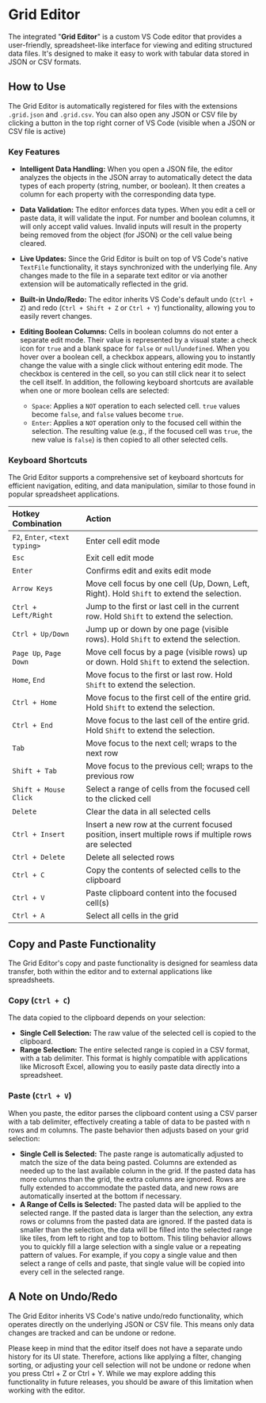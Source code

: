 # Grid Editor

The integrated "**Grid Editor**" is a custom VS Code editor that provides a user-friendly, spreadsheet-like interface for viewing and editing structured data files. It's designed to make it easy to work with tabular data stored in JSON or CSV formats.

## How to Use

The Grid Editor is automatically registered for files with the extensions `.grid.json` and `.grid.csv`. You can also open any JSON or CSV file by clicking a button in the top right corner of VS Code (visible when a JSON or CSV file is active) 

### Key Features

* **Intelligent Data Handling:** When you open a JSON file, the editor analyzes the objects in the JSON array to automatically detect the data types of each property (string, number, or boolean). It then creates a column for each property with the corresponding data type.

* **Data Validation:** The editor enforces data types. When you edit a cell or paste data, it will validate the input. For number and boolean columns, it will only accept valid values. Invalid inputs will result in the property being removed from the object (for JSON) or the cell value being cleared.

* **Live Updates:** Since the Grid Editor is built on top of VS Code's native `TextFile` functionality, it stays synchronized with the underlying file. Any changes made to the file in a separate text editor or via another extension will be automatically reflected in the grid.

* **Built-in Undo/Redo:** The editor inherits VS Code's default undo (`Ctrl + Z`) and redo (`Ctrl + Shift + Z` or `Ctrl + Y`) functionality, allowing you to easily revert changes.

* **Editing Boolean Columns:** Cells in boolean columns do not enter a separate edit mode. Their value is represented by a visual state: a check icon for `true` and a blank space for `false` or `null`/`undefined`. When you hover over a boolean cell, a checkbox appears, allowing you to instantly change the value with a single click without entering edit mode. The checkbox is centered in the cell, so you can still click near it to select the cell itself.
In addition, the following keyboard shortcuts are available when one or more boolean cells are selected:
    - `Space`: Applies a `NOT` operation to each selected cell. `true` values become `false`, and `false` values become `true`.
    - `Enter`: Applies a `NOT` operation only to the focused cell within the selection. The resulting value (e.g., if the focused cell was `true`, the new value is `false`) is then copied to all other selected cells.

### Keyboard Shortcuts

The Grid Editor supports a comprehensive set of keyboard shortcuts for efficient navigation, editing, and data manipulation, similar to those found in popular spreadsheet applications.

| Hotkey Combination | Action |
| :--- | :--- |
| `F2`, `Enter`, `<text typing>` | Enter cell edit mode |
| `Esc` | Exit cell edit mode |
| `Enter` | Confirms edit and exits edit mode |
| `Arrow Keys` | Move cell focus by one cell (Up, Down, Left, Right). Hold `Shift` to extend the selection. |
| `Ctrl + Left/Right` | Jump to the first or last cell in the current row. Hold `Shift` to extend the selection. |
| `Ctrl + Up/Down` | Jump up or down by one page (visible rows). Hold `Shift` to extend the selection. |
| `Page Up`, `Page Down` | Move cell focus by a page (visible rows) up or down. Hold `Shift` to extend the selection. |
| `Home`, `End` | Move focus to the first or last row. Hold `Shift` to extend the selection. |
| `Ctrl + Home` | Move focus to the first cell of the entire grid. Hold `Shift` to extend the selection. |
| `Ctrl + End` | Move focus to the last cell of the entire grid. Hold `Shift` to extend the selection. |
| `Tab` | Move focus to the next cell; wraps to the next row |
| `Shift + Tab` | Move focus to the previous cell; wraps to the previous row |
| `Shift + Mouse Click` | Select a range of cells from the focused cell to the clicked cell |
| `Delete` | Clear the data in all selected cells |
| `Ctrl + Insert` | Insert a new row at the current focused position, insert multiple rows if multiple rows are selected |
| `Ctrl + Delete` | Delete all selected rows |
| `Ctrl + C` | Copy the contents of selected cells to the clipboard |
| `Ctrl + V` | Paste clipboard content into the focused cell(s) |
| `Ctrl + A` | Select all cells in the grid |

## Copy and Paste Functionality

The Grid Editor's copy and paste functionality is designed for seamless data transfer, both within the editor and to external applications like spreadsheets.

### Copy (`Ctrl + C`)

The data copied to the clipboard depends on your selection:
* **Single Cell Selection:** The raw value of the selected cell is copied to the clipboard.
* **Range Selection:** The entire selected range is copied in a CSV format, with a tab delimiter. This format is highly compatible with applications like Microsoft Excel, allowing you to easily paste data directly into a spreadsheet.

### Paste (`Ctrl + V`)

When you paste, the editor parses the clipboard content using a CSV parser with a tab delimiter, effectively creating a table of data to be pasted with n rows and m columns. The paste behavior then adjusts based on your grid selection:
* **Single Cell is Selected:** The paste range is automatically adjusted to match the size of the data being pasted. Columns are extended as needed up to the last available column in the grid. If the pasted data has more columns than the grid, the extra columns are ignored. Rows are fully extended to accommodate the pasted data, and new rows are automatically inserted at the bottom if necessary.
* **A Range of Cells is Selected:** The pasted data will be applied to the selected range. If the pasted data is larger than the selection, any extra rows or columns from the pasted data are ignored. If the pasted data is smaller than the selection, the data will be filled into the selected range like tiles, from left to right and top to bottom. This tiling behavior allows you to quickly fill a large selection with a single value or a repeating pattern of values. For example, if you copy a single value and then select a range of cells and paste, that single value will be copied into every cell in the selected range.

## A Note on Undo/Redo

The Grid Editor inherits VS Code's native undo/redo functionality, which operates directly on the underlying JSON or CSV file. This means only data changes are tracked and can be undone or redone.

Please keep in mind that the editor itself does not have a separate undo history for its UI state. Therefore, actions like applying a filter, changing sorting, or adjusting your cell selection will not be undone or redone when you press Ctrl + Z or Ctrl + Y. While we may explore adding this functionality in future releases, you should be aware of this limitation when working with the editor.